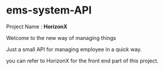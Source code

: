 # ems-system-API

Project Name : **HorizonX**

Welcome to the new way of managing things 

Just a small API for managing employee in a quick way.

you can refer to HorizonX for the front end part of this project.



